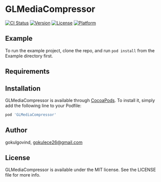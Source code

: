 # GLMediaCompressor

[![CI Status](https://img.shields.io/travis/gokulgovind/GLMediaCompressor.svg?style=flat)](https://travis-ci.org/gokulgovind/GLMediaCompressor)
[![Version](https://img.shields.io/cocoapods/v/GLMediaCompressor.svg?style=flat)](https://cocoapods.org/pods/GLMediaCompressor)
[![License](https://img.shields.io/cocoapods/l/GLMediaCompressor.svg?style=flat)](https://cocoapods.org/pods/GLMediaCompressor)
[![Platform](https://img.shields.io/cocoapods/p/GLMediaCompressor.svg?style=flat)](https://cocoapods.org/pods/GLMediaCompressor)

## Example

To run the example project, clone the repo, and run `pod install` from the Example directory first.

## Requirements

## Installation

GLMediaCompressor is available through [CocoaPods](https://cocoapods.org). To install
it, simply add the following line to your Podfile:

```ruby
pod 'GLMediaCompressor'
```

## Author

gokulgovind, gokulece26@gmail.com

## License

GLMediaCompressor is available under the MIT license. See the LICENSE file for more info.

